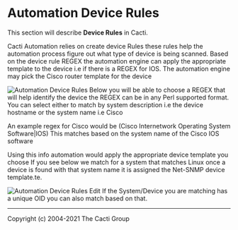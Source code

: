# Automation Device Rules

This section will describe **Device Rules** in Cacti.

Cacti Automation relies on create device Rules these rules help the automation process figure out what type of device is being scanned.
Based on the device rule REGEX the automation engine can apply the appropriate template to the device i.e if there is a REGEX for IOS.
The automation engine may pick the Cisco router template for the device

![Automation Device Rules](images/automation-device-templates.png)
Below you will be able to choose a REGEX that will help identify the device the REGEX can be in any Perl supported format.
You can select either to match by system description i.e the device hostname or the system name i.e Cisco

An example regex for Cisco would be
(Cisco Internetwork Operating System Software|IOS)
This matches based on the system name of the Cisco IOS software

Using this info automation would apply the appropriate device template you choose
If you see below we match for a system that matches Linux once a device is found with that system name
it is assigned the Net-SNMP device template.te.

![Automation Device Rules Edit](images/automation-device-templates-edit1.png)
If the System/Device you are matching has a unique OID you can also match based on that.

---
Copyright (c) 2004-2021 The Cacti Group
<!--stackedit_data:
eyJoaXN0b3J5IjpbLTUxNTgyMDUyNiwxNzk1NTA5NjI2LC03MD
EzODYyMjBdfQ==
-->